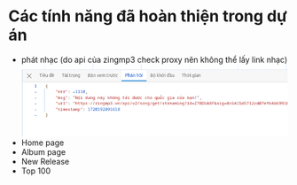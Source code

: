 # Các tính năng đã hoàn thiện trong dự án
  - phát nhạc (do api của zingmp3 check proxy nên không thể lấy link nhạc)  
  ![screenshot](./src/assets/image.png)
  - Home page
  - Album page
  - New Release
  - Top 100 